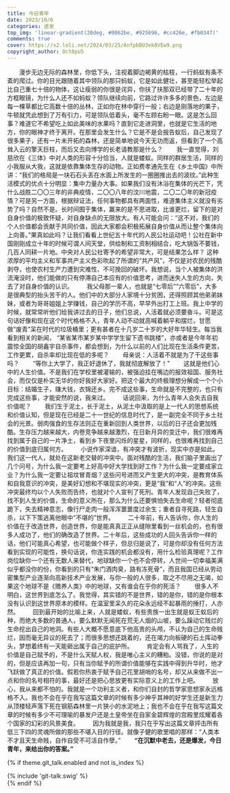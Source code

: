 ```yaml
---
title: 今日青年
date: 2023/10/6
categories: 迸发
top_img: 'linear-gradient(20deg, #0062be, #925696, #cc426e, #fb0347)'
comments: true
cover: https://s2.loli.net/2024/03/25/AnfpbBU3ek8VEw9.png
copyright_author: Oct0pu5
---
```


&ensp;&ensp;&ensp;&ensp;漫步无边无际的森林里，你低下头，注视着脚边褐黄的枯枝，一行蚂蚁有条不紊的爬过。你的目光跟随着其中领队的那只蚂蚁，它是如此健壮，甚至能轻松举起比自己重七十倍的物体，这让瘦弱的你很是诧异，你扶了扶那双已经带了二十年的方框眼镜，为什么人还不如蚂蚁？领队继续向前，它路过许许多多的景色，左边是每一棵草都比它高数十倍的丛林，正如你在林中穿行一般；右边是刚落地的果子，牛顿就凭此想到了万有引力，可是领队低着头，毫不左顾右盼一眼。这是怎么回事？难道它不希望吃上如此美味的水果吗？直到它走进洞里，也就是它生活的地方，你的眼神才终于离开。在那里会发生什么？它是不是会报告蚁后，自己发现了很多果子，还有一片未开拓的森林，还是简单地说今天无功而返，但看到了一个高耸入云的擎天巨柱，而后又去向博学的长老请教那是什么？
&ensp;&ensp;&ensp;&ensp;我一直觉得，刘慈欣在《三体》中对人类的形容十分恰当，人就是蝼蚁。同样的群居生活，同样的小我服从大我，这就是依靠集体生存的动物。正如费孝通先生在《乡土中国》中所讲：“我们的格局是一块石石头丢在水面上所发生的一圈圈推出去的波纹。”此种生活模式的优点十分明显：集中力量办大事。如果我们没有沐浴在集体的光芒下，凭什么战胜二〇〇三年的非典疫情，二〇〇八年的汶川地震，二〇二〇年的新冠疫情？可是另一方面，根据辩证法，任何事物都具有两面性，难道集体主义就没有劣势了吗？自然不是。长时间囿于集体，赢来的是不思进取，比谁更烂，留下的是对自身价值的极致怀疑，对自身缺点的无限放大。有人可能会问：“这不对，我们的个人价值都会贡献于共同价值，因此大家都会积极拓展自身价值从而让整个集体向上向善。”果真如此吗？让我们看看上世纪五十年代的人民公社运动吧！公社在新中国刚刚成立十年的时候可谓人间天堂，供给制和工资制相结合，吃大锅饭不要钱，几百人同耕一片地。中央对人民公社寄予的希望非常大，可是结果怎么样？ 这种浓厚的平均主义和军事共产主义色彩吹起了所谓的“共产风”，不仅是对农民的残酷剥夺，也使农村生产力遭到灾难性、不可挽回的破坏。我想说，当个人被集体的洪流淹没时，他们能做的只有停滞自己本应有的价值思考，进而迷失人生的方向，失去了对自身价值的认识。
&ensp;&ensp;&ensp;&ensp;我父母那一辈人，也就是“七零后”“六零后”，大多是很典型的抬头苦干的人。他们中的大部分人家境十分贫困，还得照顾其他弟弟妹妹，或者为哥哥姐姐上学赚钱，自己的学历不高，早早外出打工上班。我上中学的时候，就常常听他们给我讲过去的日子，他们总说，人活着就必须要奋斗。可是这句话好像和现在这个时代格格不入，青年人动不动就高喊着躺平和摆烂，甘愿做“废青”呆在时代的垃圾桶里；更有甚者在十几岁二十岁的大好年华轻生。每当我看到相关的新闻， “某省某市某岁某中学学生留下遗书跳楼”，亦或者是今年年初震惊全国的胡鑫宇自杀事件，都会想到，为什么以前的人们比现在生活条件更苦，工作更累，自杀率却比现在低的多呢？
&ensp;&ensp;&ensp;&ensp;母亲说：人活着不就是为了干这些事吗？
&ensp;&ensp;&ensp;&ensp;“等你上大学了，我正好退休了，我就彻底解放了！”
&ensp;&ensp;&ensp;&ensp;这就是他们心中的人生价值。不是我们在学校里被灌输的，被强迫挂在嘴边的报效祖国、服务社会，而仅仅是朴实无华的你好我好大家好。把这个最大的终极理想分解成一个个小目标：结婚生子，赚大钱，衣锦还乡。完不成这些事，生命就是不完整的，也只有完成这些事，才能安然的说，我来过。
&ensp;&ensp;&ensp;&ensp;话说回来，为什么青年人会失去自我价值呢？
&ensp;&ensp;&ensp;&ensp;我们生于泥土，长于泥土，从泥土中汲取的是上一代人的思想系统和价值认知，但是现在已经是二十一世纪的信息时代了，是一副完全不同于乡土社会的光景。弱肉强食的生存法则正在重新回到人类世界，以后的日子还会更加残酷。生存压力越来越大，内卷竞争越来越激烈，在日新月异的变迁中，我们很难再找到属于自己的一片净土，看到乡下夜里闪烁的星星，同样的，也很难再找到自己的价值到底归属何方。
&ensp;&ensp;&ensp;&ensp;小说作家深谙，有冲突才有波折，现实中亦是如此。我们这一代人，就处在这新老交替的冲突中。面对残酷的生活，我们脑子里画出了几个问号，为什么我一定要考上好高中好大学找到好工作？为什么我一定要成家立业？为什么我一定要让祖坟冒青烟？这些问号进而又产生更大的冲突，是教育体系和自我意识的冲突，是美好幻想和不堪现实的冲突，更是“我”和“人”的冲突。这些冲突最终均以个人失败而告终，也就对个人宣判了死刑。青年人发现自己失败了，找不到人生的价值，生命的意义所在，那么为什么还要惧怕失去生命呢？轻者彻底跪下，失去精神意志，像行尸走肉一般浑浑噩噩度过余生；重者自寻死路，轻生自杀，以下下策逃离他眼中“不堪的”世界。
&ensp;&ensp;&ensp;&ensp;二十年前，有人告诉你，你人生的价值在于改造世界，创造世界，你是能真真正正从缝隙里看到一丝机会的，也有很多人成功了，他们的确改造了世界。二十年后，这些成功的人回头告诉你一样的话，他们可能真心希望，也可能做个样子，但总归是说了，可是你却没有任何方法看到实现的可能性，换句话说，你连实践的机会都没有，用什么检验真理呢？工作岗位缺你一个还有无数人来替代，地球缺你一个也不会停转，人世间一切幸福美满似乎都没你的份，你看到的只有“朱门酒肉臭，路有冻死骨”，而且我国已经从劳动密集型产业逐渐向高新技术产业发展，与你一般的人很多，取之不尽用之无竭，如果这个地球不是《赡养人类》中的地球，又有谁会在乎你的死活？
&ensp;&ensp;&ensp;&ensp;很多人不明白，这世界到底怎么了。我觉得，其实错的不是世界，错的是你，错的是你根本没有认识到这世界原本的模样。在温室里呆久的花朵永远经不起暴雨的捶打，人亦然。
&ensp;&ensp;&ensp;&ensp;回到最开始的比喻上来，人就是蝼蚁，有些贵族一出生就是蚁王蚁后的种，而绝大多数的普通人，要么默默无闻死在荒无人烟的山坡，要么躁动它贱烂的生命挖出自己的地洞。有些人大概不愿意底下他高贵的头颅，不认为自己的生命贱烂，因而毫无异议的死去了；而很多思想还跳着的，还在竭力向板硬的石土挥动拳头，梦想着终有一天能砸出属于自己的庇护所。
&ensp;&ensp;&ensp;&ensp;肯定会有人骂我了，人生的价值是自己赋予的，不是什么天赋人权，我是唯心主义的糟粕。没错，你说的是对的，但是应该再加一句，只有当你赋予的所谓价值能够在实践中得到升华时，他才飞跃做了真正的价值。假若你热衷于赋予自己花里胡哨的名号，却又从来做不出一点和你的名号相符的事，最好还是把心思放更有实际意义上的工作上吧。
&ensp;&ensp;&ensp;&ensp;放心，我从来都不怕的。我就是一个功利主义者，和你们自封的哲学家思想家永远格格不入。我也不会在乎在我写这篇文章的时候有多少神乎其神的好学生还是新生力从顶楼轻声落下死在钢筋森林里一片狭小的水泥地上；我也不会在乎在我写这篇文章的时候有多少不可理喻的暴发户还是土皇帝坐在自家金碧辉煌的宫殿里炫耀着各个国家的幻彩的风景美食。
&ensp;&ensp;&ensp;&ensp;因为我就是我，我只在乎写出这篇文章抨击所有低三下四的灵魂所做的那些不堪入目的行径。就像子健的歌里唱的那样：“人类本不才且天生命贱，自作自受不可活自作孽。”
&ensp;&ensp;&ensp;&ensp;**“在沉默中老去，还是爆发，今日青年，来给出你的答案。”**

{% if theme.git_talk.enabled and not is_index %}  
<div>{% include 'git-talk.swig' %}</div>  
{% endif %}